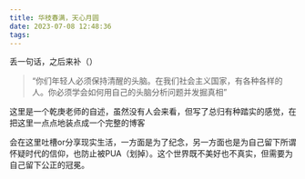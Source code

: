 ```yaml
---
title: 华枝春满，天心月圆
date: 2023-07-08 12:48:36
tags:
---
```

丢一句话，之后来补（）
<!--more-->

> “你们年轻人必须保持清醒的头脑。在我们社会主义国家，有各种各样的人。你必须学会如何用自己的头脑分析问题并发掘真相”

<p>这里是一个乾庚老师的自述，虽然没有人会来看，但写了总归有种踏实的感觉，在把这里一点点地装点成一个完整的博客<p>
<p>会在这里吐槽or分享现实生活，一方面是为了纪念，另一方面也是为自己留下所谓怀疑时代的信仰，也防止被PUA（划掉）。这个世界既不美好也不真实，但需要为自己留下公正的冠冕。<p>
